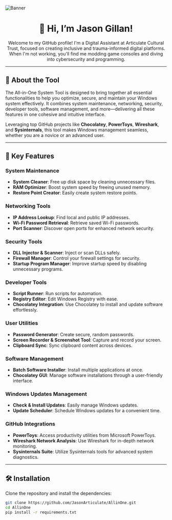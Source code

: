 ![Banner](https://user-images.githubusercontent.com/74038190/241765440-80728820-e06b-4f96-9c9e-9df46f0cc0a5.gif)

<div align="center">
  <h1>👋 Hi, I’m Jason Gillan!</h1>
  <p>Welcome to my GitHub profile! I'm a Digital Assistant at Articulate Cultural Trust, focused on creating inclusive and trauma-informed digital platforms. When I'm not working, you'll find me modding game consoles and diving into cybersecurity and programming.</p>
</div>

---

## 👀 About the Tool

The All-in-One System Tool is designed to bring together all essential functionalities to help you optimize, secure, and maintain your Windows system effectively. It combines system maintenance, networking, security, developer tools, software management, and more—delivering all these features in one cohesive and intuitive interface.

Leveraging top GitHub projects like **Chocolatey**, **PowerToys**, **Wireshark**, and **Sysinternals**, this tool makes Windows management seamless, whether you are a novice or an advanced user.

---

## 🌟 Key Features

### System Maintenance
- **System Cleaner**: Free up disk space by cleaning unnecessary files.
- **RAM Optimizer**: Boost system speed by freeing unused memory.
- **Restore Point Creator**: Easily create system restore points.

### Networking Tools
- **IP Address Lookup**: Find local and public IP addresses.
- **Wi-Fi Password Retrieval**: Retrieve saved Wi-Fi passwords.
- **Port Scanner**: Discover open ports for enhanced network security.

### Security Tools
- **DLL Injector & Scanner**: Inject or scan DLLs safely.
- **Firewall Manager**: Control your firewall settings for security.
- **Startup Program Manager**: Improve startup speed by disabling unnecessary programs.

### Developer Tools
- **Script Runner**: Run scripts for automation.
- **Registry Editor**: Edit Windows Registry with ease.
- **Chocolatey Integration**: Use Chocolatey to install and update software effortlessly.

### User Utilities
- **Password Generator**: Create secure, random passwords.
- **Screen Recorder & Screenshot Tool**: Capture and record your screen.
- **Clipboard Sync**: Sync clipboard content across devices.

### Software Management
- **Batch Software Installer**: Install multiple applications at once.
- **Chocolatey GUI**: Manage software installations through a user-friendly interface.

### Windows Updates Management
- **Check & Install Updates**: Easily manage Windows updates.
- **Update Scheduler**: Schedule Windows updates for a convenient time.

### GitHub Integrations
- **PowerToys**: Access productivity utilities from Microsoft PowerToys.
- **Wireshark Network Analysis**: Use Wireshark for in-depth network monitoring.
- **Sysinternals Suite**: Utilize Sysinternals tools for advanced system diagnostics.

---

## 🛠 Installation

Clone the repository and install the dependencies:

```sh
git clone https://github.com/JasonArticulate/AllinOne.git
cd AllinOne
pip install -r requirements.txt
